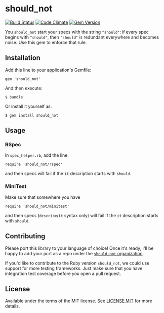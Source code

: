 # should_not

[![Build Status](https://travis-ci.org/mark-rushakoff/should_not.png?branch=master)](https://travis-ci.org/mark-rushakoff/should_not)
[![Code Climate](https://codeclimate.com/github/mark-rushakoff/should_not.png)](https://codeclimate.com/github/mark-rushakoff/should_not)
[![Gem Version](https://badge.fury.io/rb/should_not.png)](http://badge.fury.io/rb/should_not)

You `should_not` start your specs with the string `"should"`:
if every spec begins with `"should"`, then `"should"` is redundant everywhere and becomes noise.
Use this gem to enforce that rule.

## Installation

Add this line to your application's Gemfile:

    gem 'should_not'

And then execute:

    $ bundle

Or install it yourself as:

    $ gem install should_not

## Usage

### RSpec

In `spec_helper.rb`, add the line:

    require 'should_not/rspec'

and then specs will fail if the `it` description starts with `should`.

### MiniTest

Make sure that somewhere you have

    require 'should_not/minitest'

and then specs (`describe`/`it` syntax only) will fail if the `it` description starts with `should`.

## Contributing

Please port this library to your language of choice!
Once it's ready, I'll be happy to add your port as a repo under the [`should-not` organization](https://github.com/should-not).

If you'd like to contribute to the Ruby version `should_not`, we could use support for more testing frameworks.
Just make sure that you have integration test coverage before you open a pull request.

## License

Available under the terms of the MIT license.
See [LICENSE.MIT](LICENSE.MIT) for more details.
